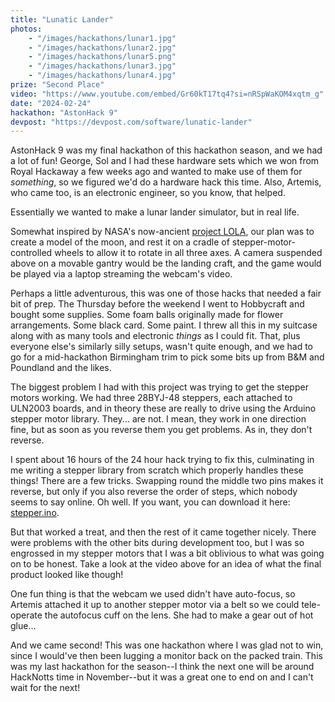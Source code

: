 ```yaml
---
title: "Lunatic Lander"
photos:
    - "/images/hackathons/lunar1.jpg"
    - "/images/hackathons/lunar2.jpg"
    - "/images/hackathons/lunar5.png"
    - "/images/hackathons/lunar3.jpg"
    - "/images/hackathons/lunar4.jpg"
prize: "Second Place"
video: "https://www.youtube.com/embed/Gr60kT17tq4?si=nRSpWaKOM4xqtm_g"
date: "2024-02-24"
hackathon: "AstonHack 9"
devpost: "https://devpost.com/software/lunatic-lander"
---
```


AstonHack 9 was my final hackathon of this hackathon season, and we had a lot of fun! George, Sol and I had these hardware sets which we won from Royal Hackaway a few weeks ago and wanted to make use of them for *something*, so we figured we'd do a hardware hack this time. Also, Artemis, who came too, is an electronic engineer, so you know, that helped.

Essentially we wanted to make a lunar lander simulator, but in real life.

Somewhat inspired by NASA's now-ancient [project LOLA](https://www.nasa.gov/image-article/project-lola/), our plan was to create a model of the moon, and rest it on a cradle of stepper-motor-controlled wheels to allow it to rotate in all three axes. A camera suspended above on a movable gantry would be the landing craft, and the game would be played via a laptop streaming the webcam's video.

Perhaps a little adventurous, this was one of those hacks that needed a fair bit of prep. The Thursday before the weekend I went to Hobbycraft and bought some supplies. Some foam balls originally made for flower arrangements. Some black card. Some paint. I threw all this in my suitcase along with as many tools and electronic *things* as I could fit. That, plus everyone else's similarly silly setups, wasn't quite enough, and we had to go for a mid-hackathon Birmingham trim to pick some bits up from B&M and Poundland and the likes.

The biggest problem I had with this project was trying to get the stepper motors working. We had three 28BYJ-48 steppers, each attached to ULN2003 boards, and in theory these are really to drive using the Arduino stepper motor library. They... are not. I mean, they work in one direction fine, but as soon as you reverse them you get problems. As in, they don't reverse.

I spent about 16 hours of the 24 hour hack trying to fix this, culminating in me writing a stepper library from scratch which properly handles these things! There are a few tricks. Swapping round the middle two pins makes it reverse, but only if you also reverse the order of steps, which nobody seems to say online. Oh well. If you want, you can download it here: [stepper.ino](/files/stepper.ino).

But that worked a treat, and then the rest of it came together nicely. There were problems with the other bits during development too, but I was so engrossed in my stepper motors that I was a bit oblivious to what was going on to be honest. Take a look at the video above for an idea of what the final product looked like though!

One fun thing is that the webcam we used didn't have auto-focus, so Artemis attached it up to another stepper motor via a belt so we could tele-operate the autofocus cuff on the lens. She had to make a gear out of hot glue...

And we came second! This was one hackathon where I was glad not to win, since I would've then been lugging a monitor back on the packed train. This was my last hackathon for the season--I think the next one will be around HackNotts time in November--but it was a great one to end on and I can't wait for the next!